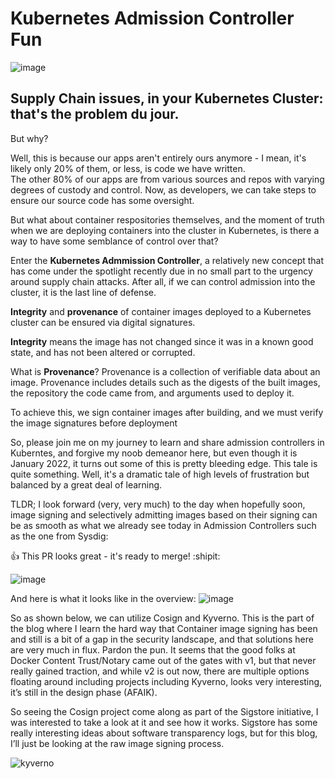 # Kubernetes Admission Controller Fun
![image](https://user-images.githubusercontent.com/4404271/151740166-10bdef5e-a98c-4a2b-a104-4ff79756b209.png)

## Supply Chain issues, in your Kubernetes Cluster: that's the problem du jour.

But why?

Well, this is because our apps aren't entirely ours anymore - I mean, it's likely only 20% of them, or less, is code we have written.  
The other 80% of our apps are from various sources and repos with varying degrees of custody and control. 
Now, as developers, we can take steps to ensure our source code has some oversight.  

But what about container respositories themselves, and the moment of truth when we are deploying containers into the cluster in Kubernetes, is there a way to have some semblance of control over that?  

Enter the **Kubernetes Admmission Controller**, a relatively new concept that has come under the spotlight recently due in no small part to the urgency around supply chain attacks.  After all, if we can control admission into the cluster, it is the last line of defense.

**Integrity** and **provenance** of container images deployed to a Kubernetes cluster can be ensured via digital signatures. 

**Integrity** means the image has not changed since it was in a known good state, and has not been altered or corrupted.

What is **Provenance**? Provenance is a collection of verifiable data about an image. Provenance  includes details such as the digests of the built images, the repository the code came from, and arguments used to deploy it. 

To achieve this, we sign container images after building, and we must verify  the image signatures before deployment

So, please join me on my journey to learn and share admission controllers in Kuberntes, and forgive my noob demeanor here, but even though it is January 2022, it turns out some of this is pretty bleeding edge.   This tale is quite something.  Well, it's a dramatic tale of high levels of frustration but balanced by a great deal of learning.

TLDR; I look forward (very, very much) to the day when hopefully soon, image signing and selectively admitting images based on their signing can be as smooth as what we already see today in Admission Controllers such as the one from Sysdig: 

:+1: This PR looks great - it's ready to merge! :shipit:

![image](https://user-images.githubusercontent.com/4404271/151738456-2c55a5d7-386e-4626-a16a-a8468eb1eda4.png)

And here is what it looks like in the overview:
![image](https://user-images.githubusercontent.com/4404271/151739851-5978365e-ff7a-499d-857f-b04044e13b74.png)

So as shown below, we can utilize Cosign and Kyverno.  This is the part of the blog where I learn the hard way that Container image signing has been and still is a bit of a gap in the security landscape, and that solutions here are very much in flux.  Pardon the pun.  It seems that the good folks at Docker Content Trust/Notary came out of the gates with v1, but that never really gained traction, and while v2 is out now, there are multiple options floating around including projects including Kyverno, looks very interesting, it’s still in the design phase (AFAIK).

So seeing the Cosign project come along as part of the Sigstore initiative, I was interested to take a look at it and see how it works. Sigstore has some really interesting ideas about software transparency logs, but for this blog, I’ll just be looking at the raw image signing process.

![kyverno](https://i.imgur.com/5r7JOIu.gif)

